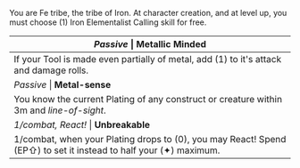 You are Fe tribe, the tribe of Iron. At character creation, and at level up, you must choose (1) Iron Elementalist Calling skill for free.

| *Passive* \| **Metallic Minded**                                                                                 |
| ---------------------------------------------------------------------------------------------------------------- |
| If your Tool is made even partially of metal, add (1) to it's attack and damage rolls.                           |
| *Passive* \| **Metal-sense**                                                                                     |
| You know the current Plating of any construct or creature within 3m and *line-of-sight*.                         |
| *1/combat, React!* \| **Unbreakable**                                                                            |
| 1/combat, when your Plating drops to (0), you may React! Spend (EP⇧) to set it instead to half your (✦) maximum. |

